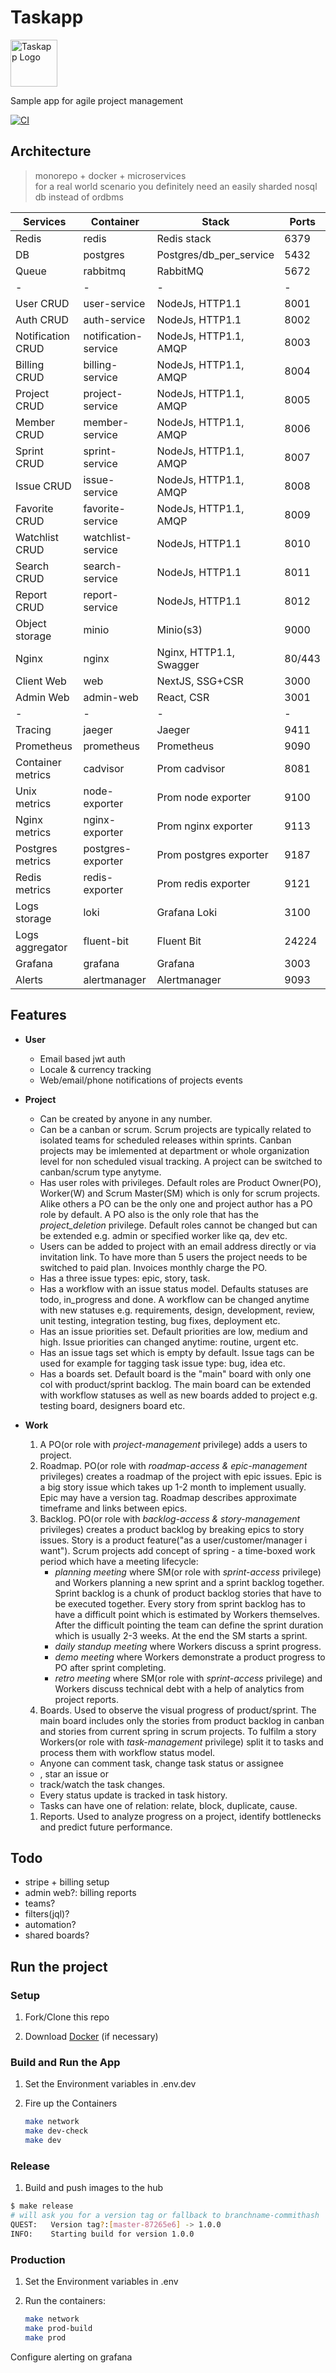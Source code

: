 # Taskapp

<img src="services/web/static/images/logo.svg" width="75" alt="Taskapp Logo"/>

Sample app for agile project management

[![CI](https://github.com/blacknred/full-taskapp/workflows/Build%20and%20release/badge.svg)](https://github.com/blacknred/full-taskapp/actions)

## Architecture

> monorepo + docker + microservices\
> for a real world scenario you definitely need an easily sharded nosql db instead of ordbms

| Services          | Container            | Stack                   | Ports  |
| ----------------- | -------------------- | ----------------------- | ------ |
| Redis             | redis                | Redis stack             | 6379   |
| DB                | postgres             | Postgres/db_per_service | 5432   |
| Queue             | rabbitmq             | RabbitMQ                | 5672   |
| -                 | -                    | -                       | -      |
| User CRUD         | user-service         | NodeJs, HTTP1.1         | 8001   |
| Auth CRUD         | auth-service         | NodeJs, HTTP1.1         | 8002   |
| Notification CRUD | notification-service | NodeJs, HTTP1.1, AMQP   | 8003   |
| Billing CRUD      | billing-service      | NodeJs, HTTP1.1, AMQP   | 8004   |
| Project CRUD      | project-service      | NodeJs, HTTP1.1, AMQP   | 8005   |
| Member CRUD       | member-service       | NodeJs, HTTP1.1, AMQP   | 8006   |
| Sprint CRUD       | sprint-service       | NodeJs, HTTP1.1, AMQP   | 8007   |
| Issue CRUD        | issue-service        | NodeJs, HTTP1.1, AMQP   | 8008   |
| Favorite CRUD     | favorite-service     | NodeJs, HTTP1.1, AMQP   | 8009   |
| Watchlist CRUD    | watchlist-service    | NodeJs, HTTP1.1         | 8010   |
| Search CRUD       | search-service       | NodeJs, HTTP1.1         | 8011   |
| Report CRUD       | report-service       | NodeJs, HTTP1.1         | 8012   |
| Object storage    | minio                | Minio(s3)               | 9000   |
| Nginx             | nginx                | Nginx, HTTP1.1, Swagger | 80/443 |
| Client Web        | web                  | NextJS, SSG+CSR         | 3000   |
| Admin Web         | admin-web            | React, CSR              | 3001   |
| -                 | -                    | -                       | -      |
| Tracing           | jaeger               | Jaeger                  | 9411   |
| Prometheus        | prometheus           | Prometheus              | 9090   |
| Container metrics | cadvisor             | Prom cadvisor           | 8081   |
| Unix metrics      | node-exporter        | Prom node exporter      | 9100   |
| Nginx metrics     | nginx-exporter       | Prom nginx exporter     | 9113   |
| Postgres metrics  | postgres-exporter    | Prom postgres exporter  | 9187   |
| Redis metrics     | redis-exporter       | Prom redis exporter     | 9121   |
| Logs storage      | loki                 | Grafana Loki            | 3100   |
| Logs aggregator   | fluent-bit           | Fluent Bit              | 24224  |
| Grafana           | grafana              | Grafana                 | 3003   |
| Alerts            | alertmanager         | Alertmanager            | 9093   |

## Features

- **User**

  - Email based jwt auth
  - Locale & currency tracking
  - Web/email/phone notifications of projects events

- **Project**

  - Can be created by anyone in any number.
  - Can be a canban or scrum. Scrum projects are typically related to isolated teams for scheduled releases within sprints. Canban projects may be imlemented at department or whole organization level for non scheduled visual tracking. A project can be switched to canban/scrum type anytyme.
  - Has user roles with privileges. Default roles are Product Owner(PO), Worker(W) and Scrum Master(SM) which is only for scrum projects. Alike others a PO can be the only one and project author has a PO role by default. A PO also is the only role that has the _project_deletion_ privilege. Default roles cannot be changed but can be extended e.g. admin or specified worker like qa, dev etc.
  - Users can be added to project with an email address directly or via invitation link. To have more than 5 users the project needs to be switched to paid plan. Invoices monthly charge the PO.
  - Has a three issue types: epic, story, task.
  - Has a workflow with an issue status model. Defaults statuses are todo, in_progress and done. A workflow can be changed anytime with new statuses e.g. requirements, design, development, review, unit testing, integration testing, bug fixes, deployment etc.
  - Has an issue priorities set. Default priorities are low, medium and high. Issue priorities can changed anytime: routine, urgent etc.
  - Has an issue tags set which is empty by default. Issue tags can be used for example for tagging task issue type: bug, idea etc.
  - Has a boards set. Default board is the "main" board with only one col with product/sprint backlog. The main board can be extended with workflow statuses as well as new boards added to project e.g. testing board, designers board etc.

- **Work**

  1. A PO(or role with _project-management_ privilege) adds a users to project.
  1. Roadmap. PO(or role with _roadmap-access & epic-management_ privileges) creates a roadmap of the project with epic issues. Epic is a big story issue which takes up 1-2 month to implement usually. Epic may have a version tag. Roadmap describes approximate timeframe and links between epics.
  1. Backlog. PO(or role with _backlog-access & story-management_ privileges) creates a product backlog by breaking epics to story issues. Story is a product feature("as a user/customer/manager i want"). Scrum projects add concept of spring - a time-boxed work period which have a meeting lifecycle:
     - _planning meeting_ where SM(or role with _sprint-access_ privilege) and Workers planning a new sprint and a sprint backlog together. Sprint backlog is a chunk of product backlog stories that have to be executed together. Every story from sprint backlog has to have a difficult point which is estimated by Workers themselves. After the difficult pointing the team can define the sprint duration which is usually 2-3 weeks. At the end the SM starts a sprint.
     - _daily standup meeting_ where Workers discuss a sprint progress.
     - _demo meeting_ where Workers demonstrate a product progress to PO after sprint completing.
     - _retro meeting_ where SM(or role with _sprint-access_ privilege) and Workers discuss technical debt with a help of analytics from project reports.
  1. Boards. Used to observe the visual progress of product/sprint. The main board includes only the stories from product backlog in canban and stories from current spring in scrum projects. To fulfilm a story Workers(or role with _task-management_ privilege) split it to tasks and process them with workflow status model.
   - Anyone can comment task, change task status or assignee
   - , star an issue or 
   - track/watch the task changes.
   -  Every status update is tracked in task history.
   -  Tasks can have one of relation: relate, block, duplicate, cause.
  1. Reports. Used to analyze progress on a project, identify bottlenecks and predict future performance.

## Todo

- stripe + billing setup
- admin web?: billing reports
- teams?
- filters(jql)?
- automation?
- shared boards?

## Run the project

### Setup

1. Fork/Clone this repo

1. Download [Docker](https://docs.docker.com/docker-for-mac/install/) (if necessary)

### Build and Run the App

1. Set the Environment variables in .env.dev

1. Fire up the Containers

   ```sh
   make network
   make dev-check
   make dev
   ```

### Release

1. Build and push images to the hub

```sh
$ make release
# will ask you for a version tag or fallback to branchname-commithash
QUEST:   Version tag?:[master-87265e6] -> 1.0.0
INFO:    Starting build for version 1.0.0
```

### Production

1. Set the Environment variables in .env

1. Run the containers:

   ```sh
   make network
   make prod-build
   make prod
   ```

Configure alerting on grafana

